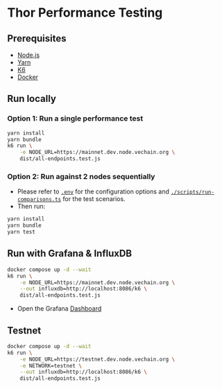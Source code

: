 # Thor Performance Testing

## Prerequisites

- [Node.js](https://nodejs.org/en/download/)
- [Yarn](https://yarnpkg.com/en/docs/install)
- [K6](https://k6.io/docs/getting-started/installation/)
- [Docker](https://docs.docker.com/get-docker/)

## Run locally

### Option 1: Run a single performance test

```bash
yarn install
yarn bundle
k6 run \
    -e NODE_URL=https://mainnet.dev.node.vechain.org \
    dist/all-endpoints.test.js
```

### Option 2: Run against 2 nodes sequentially

- Please refer to [`.env`](./.env) for the configuration options and [`./scripts/run-comparisons.ts`](./scripts/run-comparisons.ts) for the test scenarios.
- Then run:

```bash
yarn install
yarn bundle
yarn test
```

## Run with Grafana & InfluxDB

```bash
docker compose up -d --wait
k6 run \
    -e NODE_URL=https://mainnet.dev.node.vechain.org \
    --out influxdb=http://localhost:8086/k6 \
    dist/all-endpoints.test.js
```

- Open the
  Grafana [Dashboard](http://localhost:3000/d/GlqvWKLVk/k6-load-testing-results?orgId=1&refresh=5s&from=now-5m&to=now)

## Testnet

```bash
docker compose up -d --wait
k6 run \
    -e NODE_URL=https://testnet.dev.node.vechain.org \
    -e NETWORK=testnet \
    --out influxdb=http://localhost:8086/k6 \
    dist/all-endpoints.test.js
```
